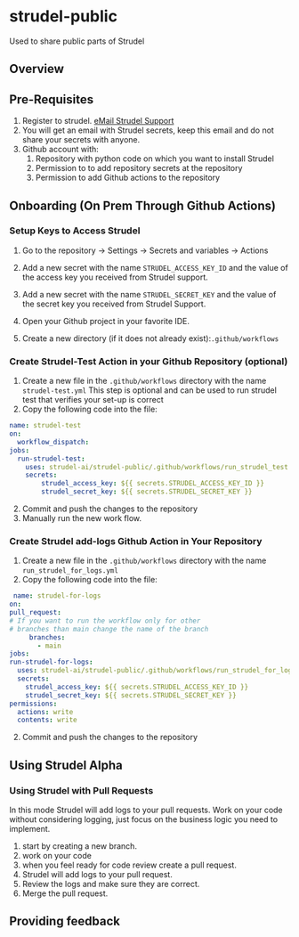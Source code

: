 # strudel-public
Used to share public parts of Strudel 
## Overview 

## Pre-Requisites
1. Register to strudel. <a href="mailto:support@strudel-ai.com?subject=Hello%20World&amp;body=put%20body%20">eMail Strudel Support</a>
3. You will get an email with Strudel secrets, keep this email and do not share your secrets with anyone.
4. Github account with: 
   1. Repository with python code on which you want to install Strudel 
   2. Permission to  to add repository secrets at the repository
   3. Permission to add Github actions  to the repository


## Onboarding  (On Prem Through Github Actions)
### Setup Keys to Access Strudel
1. Go to the repository &rarr; Settings &rarr; Secrets and variables  &rarr; Actions 
1. Add a new secret with the name `STRUDEL_ACCESS_KEY_ID` and the value 
   of the access key you received from Strudel support. 
1. Add a new secret with the name `STRUDEL_SECRET_KEY` and the value of the 
   secret key you received from Strudel Support. 

2. Open your Github project in your favorite IDE.
2. Create a new directory (if it does not already exist):`.github/workflows`

### Create Strudel-Test Action in your Github Repository (optional)

1. Create a new file in the `.github/workflows` directory with the name `strudel-test.yml`
This step is optional and can be used to run strudel test 
that verifies your set-up is correct 
2. Copy the following code into the file:
```yaml
name: strudel-test
on:
  workflow_dispatch:
jobs:
  run-strudel-test:
    uses: strudel-ai/strudel-public/.github/workflows/run_strudel_test.yml@v0.2.0
    secrets:
        strudel_access_key: ${{ secrets.STRUDEL_ACCESS_KEY_ID }}
        strudel_secret_key: ${{ secrets.STRUDEL_SECRET_KEY }}
```
2. Commit and push the changes to the repository
3. Manually run the new work flow. 

### Create Strudel add-logs Github Action in Your Repository
1. Create a new file in the `.github/workflows` directory with the name `run_strudel_for_logs.yml`
2. Copy the following code into the file:
```yaml
 name: strudel-for-logs
on: 
pull_request:
# If you want to run the workflow only for other 
# branches than main change the name of the branch 
     branches:
       - main
jobs:
run-strudel-for-logs:
  uses: strudel-ai/strudel-public/.github/workflows/run_strudel_for_logs.yml@v0.4.0
  secrets:
    strudel_access_key: ${{ secrets.STRUDEL_ACCESS_KEY_ID }}
    strudel_secret_key: ${{ secrets.STRUDEL_SECRET_KEY }}
permissions:
  actions: write
  contents: write
```
2. Commit and push the changes to the repository

## Using Strudel Alpha
### Using Strudel with Pull Requests
In this mode Strudel will add logs to your pull requests. 
Work on your code without considering logging, just focus on the business 
logic you need to implement. 
1. start by creating a new branch. 
2. work on your code
3. when you feel ready for code review create a pull request.
4. Strudel will add logs to your pull request.
5. Review the logs and make sure they are correct.
6. Merge the pull request.
## Providing feedback 
